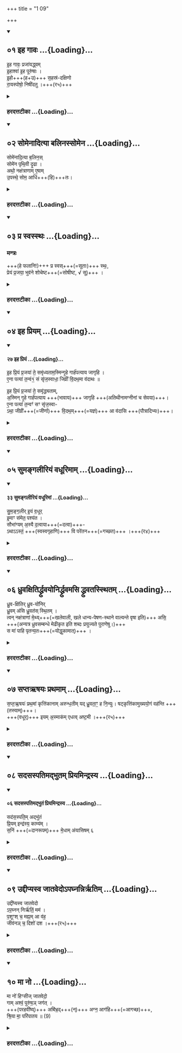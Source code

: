 +++
title = "1 09"

+++

<div class="js_include" includetitle="true" newlevelforh1="2" unfilled url="/vedAH_yajuH/taittirIyam/sUtram/ApastambaH/gRhyam/ekAgnikANDam/vishvAsa-prastutiH/1_09/01_iha_gAvaH.md">
<details open><summary><h2>०१ इह गावः ...{Loading}...</h2></summary>


इ॒ह गावः॒ प्रजा॑यद्ध्वम्  
इ॒हाश्वा॑ इ॒ह पूरु॑षाः ।  
इ॒हो+++(ह+उ)+++ स॒हस्र॑-दक्षिणो  
रा॒यस्पोषो॒ निषी॑दतु ।+++(र५)+++  

</details>
</div>
<div class="js_include collapsed" newlevelforh1="3" title="हरदत्तटीका" unfilled url="/vedAH_yajuH/taittirIyam/sUtram/ApastambaH/gRhyam/ekAgnikANDam/haradatta-TIkA/1_09/01_iha_gAvaH.md">
<details><summary><h3>हरदत्तटीका ...{Loading}...</h3></summary>

#### मन्त्रः

इ॒ह गावः॒ प्रजा॑यद्ध्वमि॒हाश्वा॑ इ॒ह पूरु॑षाः ।  
इ॒हो स॒हस्र॑दक्षिणो रा॒यस्पोषो॒ निषी॑दतु ।  

#### टीका
उत्तरया चर्मण्युपविशतः - इह गाव इति ॥ इह गृहे हे गावः । प्रजायध्वं प्रजाता भवत । इहाश्वाः । इह पूरुषाः प्रजायध्वमित्येव । सर्वत्र आमन्त्रितनिघातः छान्दसत्वान्नभवति । इहो इहैव सहस्रदक्षिणः बहुदानयोग्यः रायस्पोषः धनस्य पोषः निषीदतु ॥


</details>
</div>
<div class="js_include" includetitle="true" newlevelforh1="2" unfilled url="/vedAH_yajuH/taittirIyam/sUtram/ApastambaH/gRhyam/ekAgnikANDam/vishvAsa-prastutiH/1_09/02_somenAdityA_balinassomena.md">
<details open><summary><h2>०२ सोमेनादित्या बलिनस्सोमेन ...{Loading}...</h2></summary>


सोमे॑नादि॒त्या ब॒लिन॒स्  
सोमे॑न पृथि॒वी दृ॒ढा ।  
अथो॒ नक्ष॑त्राणाम् ए॒षाम्  
उ॒पस्थे॒ सोम॒ आधि॑+++(हि)+++तः।  

</details>
</div>
<div class="js_include collapsed" newlevelforh1="3" title="हरदत्तटीका" unfilled url="/vedAH_yajuH/taittirIyam/sUtram/ApastambaH/gRhyam/ekAgnikANDam/haradatta-TIkA/1_09/02_somenAdityA_balinassomena.md">
<details><summary><h3>हरदत्तटीका ...{Loading}...</h3></summary>

#### मन्त्रः

सोमे॑नादि॒त्या ब॒लिन॒स्सोमे॑न पृथि॒वी दृ॒ढा ।  
अथो॒ नक्ष॑त्राणामे॒षामु॒पस्थे॒ सोम॒ आधि॑तः ।  

#### टीका
अथ या पुमांसमेव सूतवती जीवपुत्रा च, तस्याः पुत्रं वध्वा अङ्के उपवेशयति - सोमेनेति ॥ आदित्याः देवाः सोमेन बलिनः चं? ओषधीनां वृद्धिः ओषधिवृद्धौ याग इति । पृथिवी च सोमेन दृढा ओषधिवनस्पत्यादिभिः । अथो यथा एषां नक्षत्राणां उपस्थे सोम आधितः आहितः एवमयं बालः तवोपस्थे उपविशतु ॥


</details>
</div>
<div class="js_include" includetitle="true" newlevelforh1="2" unfilled url="/vedAH_yajuH/taittirIyam/sUtram/ApastambaH/gRhyam/ekAgnikANDam/vishvAsa-prastutiH/1_09/03_pra_svassthaH.md">
<details open><summary><h2>०३ प्र स्वस्स्थः ...{Loading}...</h2></summary>

### मन्त्रः

+++(हे फलानि!)+++ प्र स्वस्+++(=सूताः)+++ स्थः॒,  
प्रेयं प्र॒जया॒ भुव॑ने शोचेष्ट+++(=सोषीष्ट, √ सू)+++ ।  

</details>
</div>
<div class="js_include collapsed" newlevelforh1="3" title="हरदत्तटीका" unfilled url="/vedAH_yajuH/taittirIyam/sUtram/ApastambaH/gRhyam/ekAgnikANDam/haradatta-TIkA/1_09/03_pra_svassthaH.md">
<details><summary><h3>हरदत्तटीका ...{Loading}...</h3></summary>

#### मन्त्रः

प्र स्वस्स्थः॒ प्रेयं प्र॒जया॒ भुव॑ने शोचेष्ट ।  

#### टीका
तस्मै फलानि प्रयच्छति - प्रस्वः स्थ इति ॥ प्रसूयन्त इति प्रस्वः हे फलानि । यूयं प्रस्वः स्थः प्रसवशीलाः स्थ । छान्दसो विसर्जनीयः, भवथ । इयमपि वधूः भुवने प्रजया अपत्येन प्रशोचेष्ट प्रसोषीष्ट यथा यूयं प्रसवशीलाः स्थ तथेयमपि युष्मत्प्रसादेन प्रसवशीला भवत्वित्यर्थः ॥


</details>
</div>
<div class="js_include" includetitle="true" newlevelforh1="2" unfilled url="/vedAH_yajuH/taittirIyam/sUtram/ApastambaH/gRhyam/ekAgnikANDam/vishvAsa-prastutiH/1_09/04_iha_priyam.md">
<details open><summary><h2>०४ इह प्रियम् ...{Loading}...</h2></summary>
<div class="js_include" includetitle="false" newlevelforh1="2" unfilled="" url="/vedAH_Rk/shAkalam/saMhitA/vishvAsa-prastutiH/10/085/27_iha_priyaM.md">
<details open=""><summary><h4>२७ इह प्रियं ...{Loading}...</h4></summary>


इ॒ह प्रि॒यं प्र॒जया॑ ते॒ समृ॑ध्यताम॒स्मिन्गृ॒हे गार्ह॑पत्याय जागृहि ।  
ए॒ना पत्या॑ त॒न्वं१॒॑ सं सृ॑ज॒स्वाधा॒ जिव्री॑ वि॒दथ॒मा व॑दाथः ॥

</details>
</div>


इ॒ह प्रि॒यं प्र॒जया॑ ते॒ समृ॑द्ध्यताम्,  
अ॒स्मिन् गृ॒हे गार्ह॑पत्याय +++(भावाय)+++ जागृहि +++(अतिथीनामग्नीनां च सेवया)+++।  
ए॒ना पत्या॑ त॒न्वꣳ॑ सꣳ सृ॑ज॒स्वा-  
ऽथा॒ जीव्री॑+++(=जीर्णा)+++ वि॒दथ॒म्+++(=यज्ञं)+++ आ व॑दासि +++(पौत्रादिभ्यः)+++।  

</details>
</div>
<div class="js_include collapsed" newlevelforh1="3" title="हरदत्तटीका" unfilled url="/vedAH_yajuH/taittirIyam/sUtram/ApastambaH/gRhyam/ekAgnikANDam/haradatta-TIkA/1_09/04_iha_priyam.md">
<details><summary><h3>हरदत्तटीका ...{Loading}...</h3></summary>

#### मन्त्रः

इ॒ह प्रि॒यं प्र॒जया॑ ते॒ समृ॑द्ध्यताम॒स्मिन् गृ॒हे गार्ह॑पत्याय जागृहि ।  
ए॒ना पत्या॑ त॒न्वꣳ॑ सꣳ सृ॑ज॒स्वाथा॒ जीव्री॑ वि॒दथ॒मा व॑दासि ।  

#### टीका
उत्तरे जपति - इह प्रियमिति ॥ इह गृहे प्रजया प्रियं ते समृध्यतां प्रीतिस्ते वर्धताम् । अनेन प्रजासम्पत्तिरुक्ता । धर्मसम्पत्ति माह - आस्मिन् गृहे गार्हपत्याय गृहपतिभावाय जागृहि अतिथीनामग्नीनां च परिचरणे अवहिता भव । कामसंपत्तिमाह - एना अनेन पत्या मया तन्वं तनुं शरीरं संसृजस्व संभोगकाले । एवं चिरकालमनुभूय अथ अनन्तरं जीव्री जीर्णाभिधानमिदमिति निरुक्तकार आह आत्वारम्भं “न जीव्रयः” इत्यत्र । जीर्णा सती विदथं यज्ञं तद्विषयं वक्तव्यं पुत्रपौत्रादीनां आवदासि आभिमुख्येन वद इत्यमिदं कर्तव्यमिति ॥


</details>
</div>
<div class="js_include" includetitle="true" newlevelforh1="2" unfilled url="/vedAH_yajuH/taittirIyam/sUtram/ApastambaH/gRhyam/ekAgnikANDam/vishvAsa-prastutiH/1_09/05_sumangalIriyaM_vadhUrimAm.md">
<details open><summary><h2>०५ सुमङ्गलीरियं वधूरिमाम् ...{Loading}...</h2></summary>
<div class="js_include" includetitle="false" newlevelforh1="2" unfilled="" url="/vedAH_Rk/shAkalam/saMhitA/vishvAsa-prastutiH/10/085/33_sumangalIriyaM_vadhUrimAM.md">
<details open=""><summary><h4>३३ सुमङ्गलीरियं वधूरिमां ...{Loading}...</h4></summary>


सु॒म॒ङ्ग॒लीर् इ॒यं व॒धूर्  
इ॒माꣳ स॑मेत॒ पश्य॑त ।  
सौभा॑ग्यम् अ॒स्यै द॒त्वाया+++(=दत्वा)+++-  
ऽथाऽऽस्तं॒ +++(स्वस्वगृहाणि)+++ वि परे॑तन+++(=गच्छत)+++ ।+++(र४)+++  

</details>
</div>
</details>
</div>
<div class="js_include collapsed" newlevelforh1="3" title="हरदत्तटीका" unfilled url="/vedAH_yajuH/taittirIyam/sUtram/ApastambaH/gRhyam/ekAgnikANDam/haradatta-TIkA/1_09/05_sumangalIriyaM_vadhUrimAm.md">
<details><summary><h3>हरदत्तटीका ...{Loading}...</h3></summary>

#### मन्त्रः

सु॒म॒ङ्ग॒लीरि॒यं व॒धूरि॒माꣳ स॑मेत॒ पश्य॑त ।  
सौभा॑ग्यम॒स्यै द॒त्वायाथास्तं॒ वि परे॑तन ।  

#### टीका
सुमङ्गलीरिति ॥ सुमङ्गलीः छान्दसस्सुलोपाभावः । सुमङ्गलीरियं वधूरिति स्वभावकथनम् । एवम्भूतां इमां समेत समागच्छत समेत्य च पश्यत ईक्षध्वं ईक्षकान्प्रति वचनम् । तथा चाश्वलायनः “सुमङ्गलीरियं वधूरिक्षकानीक्षेत” इति । दृष्ट्वा च अस्यै सौभाग्यं दत्वाय दत्वा अथ अनन्तरं अस्तं स्वस्वगृहस्थानं विपरेतन यथेष्टं गच्छत ॥


</details>
</div>
<div class="js_include" includetitle="true" newlevelforh1="2" unfilled url="/vedAH_yajuH/taittirIyam/sUtram/ApastambaH/gRhyam/ekAgnikANDam/vishvAsa-prastutiH/1_09/06_dhruvaxitirddhruvayonirddhruvamasi_ddhruvatassthitam.md">
<details open><summary><h2>०६ ध्रुवक्षितिर्द्ध्रुवयोनिर्द्ध्रुवमसि द्ध्रुवतस्स्थितम् ...{Loading}...</h2></summary>


ध्रु॒व-क्षि॑तिर् ध्रु॒व-यो॑निर्  
ध्रु॒वम् अ॑सि ध्रु॒वत॑स् स्थि॒तम् ।  
त्वन् नक्ष॑त्राणां मे॒थ्य्+++(=खलेवाली, खले धान्य-पेषण-स्थाने वाल्यन्ते वृषा इति)+++ असि॒  
+++(अन्यत्र ध्रुवसम्बन्धे मेढीकृत इति शब्दः प्रयुज्यते पुराणेषु।)+++  
स मा॑ पाहि पृतन्य॒तः+++(=योद्धुकामात्)+++ ।  

</details>
</div>
<div class="js_include collapsed" newlevelforh1="3" title="हरदत्तटीका" unfilled url="/vedAH_yajuH/taittirIyam/sUtram/ApastambaH/gRhyam/ekAgnikANDam/haradatta-TIkA/1_09/06_dhruvaxitirddhruvayonirddhruvamasi_ddhruvatassthitam.md">
<details><summary><h3>हरदत्तटीका ...{Loading}...</h3></summary>

#### मन्त्रः

ध्रु॒वक्षि॑तिर्द्ध्रु॒वयो॑निर्द्ध्रु॒वम॑सि द्ध्रु॒वत॑स्स्थि॒तम् ।  
त्वन्नक्ष॑त्राणां मे॒थ्यसि॒ स मा॑ पाहि पृतन्य॒तः ।  

#### टीका
ध्रुवं दर्शयति - ध्रुवेति ॥ ध्रुवक्षितिः ध्रुवनिवासः ध्रुवयोनिः ध्रुवोत्पत्तिः अन्येषां नक्षत्राणां ध्रुवतः ध्रुवत्वहेतौ स्थितं स्वयं च ध्रुवं नक्षत्रं त्वमसि । कुत एतत्? त्वं नक्षत्राणां भ्रमतां मेथ्यसि मेथी खलेवाली असि । सा यथा बलीवर्दानां? अनपगमने हेतुः स्थाणुः तथा त्वं नक्षत्राणाम् । य एवम्भूतः स त्वं मा मां पृतन्यतः योद्धुकामात् पाहि ॥


</details>
</div>
<div class="js_include" includetitle="true" newlevelforh1="2" unfilled url="/vedAH_yajuH/taittirIyam/sUtram/ApastambaH/gRhyam/ekAgnikANDam/vishvAsa-prastutiH/1_09/07_saptaRShayaH_prathamAm.md">
<details open><summary><h2>०७ सप्तऋषयः प्रथमाम् ...{Loading}...</h2></summary>



स॒प्त॒ऋ॒षयः॑ प्रथ॒मां कृत्ति॑कानाम् अरुन्ध॒तीम् यद् ध्रु॒वता॒ꣳ॒ ह नि॒न्युः। षट्कृत्ति॑कामुख्ययो॒गं वह॑न्ति +++(तस्याम्)+++।  
+++(वधूर्)+++ इयम् अ॒स्माक॑म् एधत्व् अष्ट॒मी ।+++(र५)+++  

</details>
</div>
<div class="js_include collapsed" newlevelforh1="3" title="हरदत्तटीका" unfilled url="/vedAH_yajuH/taittirIyam/sUtram/ApastambaH/gRhyam/ekAgnikANDam/haradatta-TIkA/1_09/07_saptaRShayaH_prathamAm.md">
<details><summary><h3>हरदत्तटीका ...{Loading}...</h3></summary>

#### मन्त्रः

स॒प्त॒ऋ॒षयः॑ प्रथ॒मां कृत्ति॑कानामरुन्ध॒तीम् ।  
यद्ध्रु॒वता॒ꣳ॒ ह नि॒न्युष्षट्कृत्ति॑कामुख्ययो॒गं वह॑न्ती॒यम॒स्माक॑मेधत्वष्ट॒मी ।  

#### टीका
अरुन्धतीं दर्शयति - सप्तेति ॥ सप्तर्षयः काश्यपदायः तेषां कृत्तिका नाम भार्याः सप्त । तासामरुन्धती नाम सप्तमी पतिव्रता प्रधानभूता निश्चला च । इतरा व्यभिचारशङ्कया त्यक्ता इत्यैतिहासिकाः स्मरन्ति । तदिदमुच्यते सप्तर्षयः काश्यपादयः कृत्तिकानां प्रथमां अग्रगण्यां अरुन्धतीं यत् यदा ध्रुवतां निश्चलतां होति प्रसिद्धिं दर्शयति निन्युः नयन्ति स्म । यदिति वचनात् ददेति अध्याहार्यम् । तदा इतराः षट्कृत्तिकाः अरुन्धत्यां मुख्ययोगं प्रधानभावं वहन्ति आवहन् अभ्युपगतवत्यः । तस्याः अरुन्धत्याः दर्शनेन इयं वधूः अस्माकं अस्मदो द्वयोश्च इत्येकस्मिन् बहुवचनम् मम अष्टमी भूत्वा एधतु वर्धताम् अहं सप्तर्षीणामष्टमस्थानीयो भूयासम् इयमपि कृत्तिकादीनामष्ठमस्थानीया भूयादित्यर्थः ॥


</details>
</div>
<div class="js_include" includetitle="true" newlevelforh1="2" unfilled url="/vedAH_yajuH/taittirIyam/sUtram/ApastambaH/gRhyam/ekAgnikANDam/vishvAsa-prastutiH/1_09/08_sadasaspatimadbhutam_priyamindrasya.md">
<details open><summary><h2>०८ सदसस्पतिमद्भुतम् प्रियमिन्द्रस्य ...{Loading}...</h2></summary>
<div class="js_include" includetitle="false" newlevelforh1="2" unfilled="" url="/vedAH_Rk/shAkalam/saMhitA/vishvAsa-prastutiH/01/018/06_sadasaspatimadbhutaM_priyamindrasya.md">
<details open=""><summary><h4>०६ सदसस्पतिमद्भुतं प्रियमिन्द्रस्य ...{Loading}...</h4></summary>


सद॑स॒स्पति॒म् अद्भु॑तं  
प्रि॒यम् इन्द्र॑स्य॒ काम्य॑म् ।  
स॒निं +++(=दानरूपम्)+++ मे॒धाम् अ॑यासिषम् ६

</details>
</div>
</details>
</div>
<div class="js_include collapsed" newlevelforh1="3" title="हरदत्तटीका" unfilled url="/vedAH_yajuH/taittirIyam/sUtram/ApastambaH/gRhyam/ekAgnikANDam/haradatta-TIkA/1_09/08_sadasaspatimadbhutam_priyamindrasya.md">
<details><summary><h3>हरदत्तटीका ...{Loading}...</h3></summary>

#### मन्त्रः

सद॑स॒स्पति॒मद्भु॑तं प्रि॒यमिन्द्र॑स्य॒ काम्य॑म् ।  
सनिं॑ मे॒धाम॑यासिषम् ।  

#### टीका
उपाकरण समापनयोः काण्डर्षीणां स्विष्टकृत्-स्थानीयः होमः **सदसस्पतिम्** इति ॥ **सदः** यज्ञगृहं तस्य पतिः **सदसस्पतिः** । कोसौ? अग्निः, स हि सर्व-यज्ञानाम् अधिपतिः देवतान्तरं वा । तं **सदसस्पतिं अद्भुतं** महन्नामैतत् महान्तं अद्भुतकर्माणं वा, **प्रियं इन्द्रस्य** सोमपानार्थिन इन्द्रस्याग्निः प्रियो भवति तदायत्तत्वाद्यज्ञानाम्, **काम्यं** प्रार्थ्यं स्तोतृणां? एवम्भूतं सदसस्पतिं **सनिं** दानं **मेधां** प्रज्ञां त **अयासिषं** याच्नाकर्मायं वर्तमाने लुङ्, याचामि ॥


</details>
</div>
<div class="js_include" includetitle="true" newlevelforh1="2" unfilled url="/vedAH_yajuH/taittirIyam/sUtram/ApastambaH/gRhyam/ekAgnikANDam/vishvAsa-prastutiH/1_09/09_uddIpyasva_jAtavedo-paghnannirRtim.md">
<details open><summary><h2>०९ उद्दीप्यस्व जातवेदोऽपघ्नन्निर्ऋतिम् ...{Loading}...</h2></summary>


उद्दी॑प्यस्व जातवेदो  
ऽप॒घ्नन् निर्ऋ॑तिं॒ मम॑ ।  
प॒शूꣳश् च॒ मह्य॒म् आ व॑ह॒  
जीव॑नञ् च॒ दिशो॑ दश ।+++(र५)+++  

</details>
</div>
<div class="js_include collapsed" newlevelforh1="3" title="हरदत्तटीका" unfilled url="/vedAH_yajuH/taittirIyam/sUtram/ApastambaH/gRhyam/ekAgnikANDam/haradatta-TIkA/1_09/09_uddIpyasva_jAtavedo-paghnannirRtim.md">
<details><summary><h3>हरदत्तटीका ...{Loading}...</h3></summary>

#### मन्त्रः

उद्दी॑प्यस्व जातवेदोऽप॒घ्नन्निर्ऋ॑तिं॒ मम॑ ।  
प॒शूꣳश्च॒ मह्य॒मा व॑ह॒ जीव॑नञ्च॒ दिशो॑ दश ।  

#### टीका
स्वयं प्रज्वलितेग्नौ समिदाधानम् - उद्दीप्यस्वेति ॥ हे जातवेदः । मम निर्ऋतिं हिंसकवर्गं अपघ्नन् तस्य अपहतिं कुर्वन् उद्दीप्यस्व । किञ्च - पशूंश्च मह्यं आवह आनय । जीवनं च आवह । दिशश्च दश आवह वशीकुर्वित्यर्थः । दिशेति पाठे, दिश अतिसर्जने, दिशः सर्वाः जीवनं दिस जीवनत्वेन देहीति, जीवनरूपेण मे दिशो देहीत्यर्थः ।


</details>
</div>
<div class="js_include" includetitle="true" newlevelforh1="2" unfilled url="/vedAH_yajuH/taittirIyam/sUtram/ApastambaH/gRhyam/ekAgnikANDam/vishvAsa-prastutiH/1_09/10_mA_no.md">
<details open><summary><h2>१० मा नो ...{Loading}...</h2></summary>


मा नो॑ हिꣳसीज् जातवेदो॒  
गाम् अश्वं॒ पुरु॑ष॒ञ् जग॑त् ।  
+++(परहवींष्य्)+++ अबि॑भ्र॒द्+++(न्)+++ अग्न॒ आग॑हि+++(=आगच्छ)+++,  
श्रि॒या मा॒ परि॑पातय ॥ (9)

</details>
</div>
<div class="js_include collapsed" newlevelforh1="3" title="हरदत्तटीका" unfilled url="/vedAH_yajuH/taittirIyam/sUtram/ApastambaH/gRhyam/ekAgnikANDam/haradatta-TIkA/1_09/10_mA_no.md">
<details><summary><h3>हरदत्तटीका ...{Loading}...</h3></summary>

#### मन्त्रः

मा नो॑ हिꣳसीज्जातवेदो॒ गामश्वं॒ पुरु॑ष॒ञ्जग॑त् ।  
अबि॑भ्र॒दग्न॒ आग॑हि श्रि॒या मा॒ परि॑पातय ॥ (९)

#### टीका
मा न इति ॥ हे जातवेदाः । नः आस्माकं सम्बन्धिनं मा हिंसीत् । पुरुषव्यत्ययः । मा हिंसीः । किम्? गामश्वं पुरुषं जगत् यच्चान्यज्जङ्गमम् । किञ्च - हे अग्ने । अबिभ्रत् अन्येषां हविर्वहनमकुर्वन् अस्मान्प्रति आगहि आगच्छ । आगत्य च श्रिया मा मां परिपातय परिगमय सर्वतश्श्रियया समृद्धं कुरु ॥


इति श्रीहरदत्तविरचिते एकाग्निकण्डमन्वव्याख्याने नवमः खण्डः
</details>
</div>
